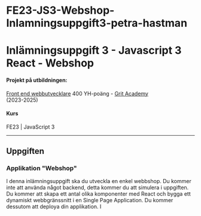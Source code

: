 # FE23-JS3-Webshop-Inlamningsuppgift3-petra-hastman


# Inlämningsuppgift 3 - Javascript 3 React - Webshop 

#### Projekt på utbildningen:
[Front end webbutvecklare](https://gritacademy.se/front-end-webbutvecklare/) 400 YH-poäng - [Grit Academy](https://gritacademy.se/)  
(2023-2025)

#### Kurs
FE23 | JavaScript 3

___

## Uppgiften

### Applikation "Webshop"
I denna inlämningsuppgift ska du utveckla en enkel webbshop. Du kommer inte att använda något
backend, detta kommer du att simulera i uppgiften. Du kommer att skapa ett antal olika komponenter
med React och bygga ett dynamiskt webbgränssnitt i en Single Page Application. Du kommer
dessutom att deploya din applikation.
I